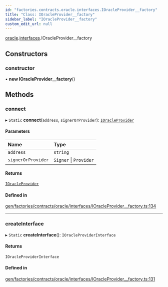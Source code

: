 ```yaml
---
id: "factories.contracts.oracle.interfaces.IOracleProvider__factory"
title: "Class: IOracleProvider__factory"
sidebar_label: "IOracleProvider__factory"
custom_edit_url: null
---
```


[oracle](../namespaces/factories.contracts.oracle.md).[interfaces](../namespaces/factories.contracts.oracle.interfaces.md).IOracleProvider__factory

## Constructors

### constructor

• **new IOracleProvider__factory**()

## Methods

### connect

▸ `Static` **connect**(`address`, `signerOrProvider`): [`IOracleProvider`](../interfaces/contracts.oracle.interfaces.IOracleProvider-1.md)

#### Parameters

| Name | Type |
| :------ | :------ |
| `address` | `string` |
| `signerOrProvider` | `Signer` \| `Provider` |

#### Returns

[`IOracleProvider`](../interfaces/contracts.oracle.interfaces.IOracleProvider-1.md)

#### Defined in

[gen/factories/contracts/oracle/interfaces/IOracleProvider__factory.ts:134](https://github.com/chromatic-protocol/sdk/blob/83d4e3f/src/gen/factories/contracts/oracle/interfaces/IOracleProvider__factory.ts#L134)

___

### createInterface

▸ `Static` **createInterface**(): `IOracleProviderInterface`

#### Returns

`IOracleProviderInterface`

#### Defined in

[gen/factories/contracts/oracle/interfaces/IOracleProvider__factory.ts:131](https://github.com/chromatic-protocol/sdk/blob/83d4e3f/src/gen/factories/contracts/oracle/interfaces/IOracleProvider__factory.ts#L131)
